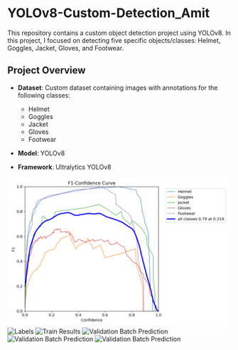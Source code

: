 # YOLOv8-Custom-Detection_Amit

This repository contains a custom object detection project using YOLOv8. In this project, I focused on detecting five specific objects/classes: Helmet, Goggles, Jacket, Gloves, and Footwear.


## Project Overview

- **Dataset**: Custom dataset containing images with annotations for the following classes:
  - Helmet
  - Goggles
  - Jacket
  - Gloves
  - Footwear
  
- **Model**: YOLOv8

- **Framework**: Ultralytics YOLOv8

![Train F1 Curve](runs/detect/train/F1_curve.png)
![Labels](labels.jpg)
![Train Results](results.png)
![Validation Batch Prediction](val_batch0_pred.jpg)
![Validation Batch Prediction](val_batch1_pred.jpg)
![Validation Batch Prediction](val_batch0_pred.jpg)



